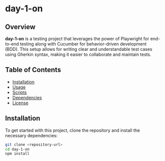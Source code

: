 # day-1-on

## Overview

**day-1-on** is a testing project that leverages the power of Playwright for end-to-end testing along with Cucumber for behavior-driven development (BDD). This setup allows for writing clear and understandable test cases using Gherkin syntax, making it easier to collaborate and maintain tests.

## Table of Contents

- [Installation](#installation)
- [Usage](#usage)
- [Scripts](#scripts)
- [Dependencies](#dependencies)
- [License](#license)

## Installation

To get started with this project, clone the repository and install the necessary dependencies:

```bash
git clone <repository-url>
cd day-1-on
npm install

